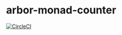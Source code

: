 # arbor-monad-counter

[![CircleCI](https://circleci.com/gh/packetloop/arbor-monad-counter.svg?style=svg&circle-token=33219949269cdfc5c170cf49f2f84c41f6f1948e)](https://circleci.com/gh/packetloop/arbor-monad-counter)
